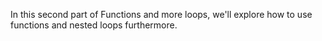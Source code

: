 In this second part of Functions and more loops, we'll explore how to use functions and nested loops furthermore.